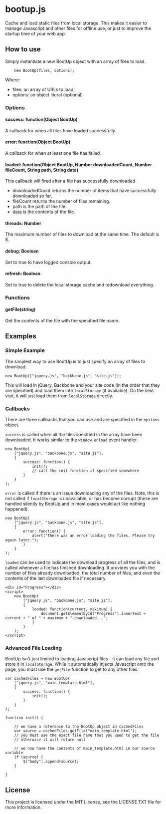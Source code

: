 # bootup.js

Cache and load static files from local storage. This makes it easier to manage Javascript and other files for offline use, or just to improve the startup time of your web app.

## How to use

Simply instantiate a new BootUp object with an array of files to load.

        new BootUp(files, options);

Where:

* files: an array of URLs to load,
* options: an object literal (optional)

### Options

#### success: function(Object BootUp)
A callback for when all files have loaded successfully.

#### error: function(Object BootUp)
A callback for when at least one file has failed. 

#### loaded: function(Object BootUp, Number downloadedCount, Number fileCount, String path, String data)
This callback will fired after a file has successfully downloaded.
* downloadedCount returns the number of items that have successfully downloaded so far.
* fileCount returns the number of files remaining.
* path is the path of the file.
* data is the contents of the file.

#### threads: Number
The maximum number of files to download at the same time. The default is 8.

#### debug: Boolean
Set to true to have logged console output.

#### refresh: Boolean
Set to true to delete the local storage cache and redownload everything.

### Functions

#### getFile(string)
Get the contents of the file with the specified file name.

## Examples

### Simple Example

The simplest way to use BootUp is to just specify an array of files to download.

	new BootUp(["jquery.js", "backbone.js", "site.js"]);

This will load in jQuery, Backbone and your site code (in the order that they are specified) and load them into `localStorage` (if available). On the next visit, it will just load them from `localStorage` directly.

### Callbacks

There are three callbacks that you can use and are specified in the `options` object.

`success` is called when all the files specified in the array have been downloaded. It works similar to the `window.onload` event handler.

	new BootUp(
		["jquery.js", "backbone.js", "site.js"],
		{
			success: function() {
				init();
				// call the init function if specified somewhere
			}
		}
	);

`error` is called if there is an issue downloading any of the files. Note, this is not called if `localStorage` is unavailable, or has become corrupt (these are handled silently by BootUp and in most cases would act like nothing happened).

	new BootUp(
		["jquery.js", "backbone.js", "site.js"],
		{
			error: function() {
				alert("There was an error loading the files. Please try again later.");
			}
		}
	);

`loaded` can be used to indicate the download progress of all the files, and is called whenever a file has finished downloading. It provides you with the number of files already downloaded, the total number of files, and even the contents of the last downloaded file if necessary.

	<div id="Progress"></div>
	<script>
		new BootUp(
			["jquery.js", "backbone.js", "site.js"],
			{
				loaded: function(current, maximum) {
					document.getElementById("Progress").innerText = current + " of " + maximum + " downloaded...";
				}
			}
		);
	</script>

### Advanced File Loading

BootUp isn't just limited to loading Javascript files - it can load any file and store it in `localStorage`. While it automatically injects Javascript onto the page, you must use the `getFile` function to get to any other files.

	var cachedFiles = new BootUp(
		["jquery.js", "main_template.html"],
		{
			success: function() {
				init();
			}
		}
	);

	function init() {

		// we have a reference to the BootUp object in cachedFiles
		var source = cachedFiles.getFile("main_template.html");
		// you must use the exact file name that you used to get the file
		// otherwise it will return null

		// we now have the contents of main_template.html in our source variable
		if (source) {
			$("body").append(source);
		}

	}

## License
This project is licensed under the MIT License, see the LICENSE.TXT file for more information.
